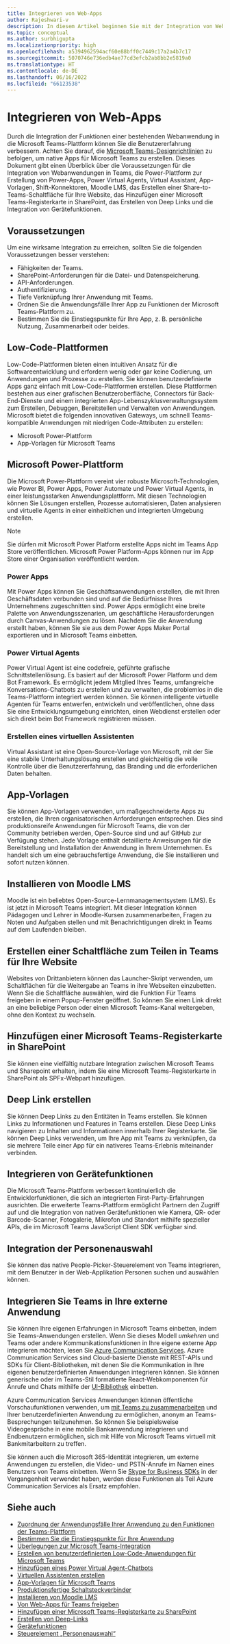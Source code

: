 ```yaml
---
title: Integrieren von Web-Apps
author: Rajeshwari-v
description: In diesem Artikel beginnen Sie mit der Integration von Webanwendungen und Gerätefunktionen in die Microsoft Teams-App. Power-Plattform zum Erstellen von Power-Apps, Power Virtual Agents, Virtual Assistant, App-Vorlagen, Shift-Konnektoren, Moodle LMS.
ms.topic: conceptual
ms.author: surbhigupta
ms.localizationpriority: high
ms.openlocfilehash: a5394962594acf60e88bff0c7449c17a2a4b7c17
ms.sourcegitcommit: 5070746e736edb4ae77cd3efcb2ab8bb2e5819a0
ms.translationtype: HT
ms.contentlocale: de-DE
ms.lasthandoff: 06/16/2022
ms.locfileid: "66123538"
---
```

# <a name="integrate-web-apps"></a>Integrieren von Web-Apps

Durch die Integration der Funktionen einer bestehenden Webanwendung in die Microsoft Teams-Plattform können Sie die Benutzererfahrung verbessern. Achten Sie darauf, die [Microsoft Teams-Designrichtlinien](~/concepts/design/understand-use-cases.md) zu befolgen, um native Apps für Microsoft Teams zu erstellen.
Dieses Dokument gibt einen Überblick über die Voraussetzungen für die Integration von Webanwendungen in Teams, die Power-Plattform zur Erstellung von Power-Apps, Power Virtual Agents, Virtual Assistant, App-Vorlagen, Shift-Konnektoren, Moodle LMS, das Erstellen einer Share-to-Teams-Schaltfläche für Ihre Website, das Hinzufügen einer Microsoft Teams-Registerkarte in SharePoint, das Erstellen von Deep Links und die Integration von Gerätefunktionen.

## <a name="prerequisites"></a>Voraussetzungen

Um eine wirksame Integration zu erreichen, sollten Sie die folgenden Voraussetzungen besser verstehen:

* Fähigkeiten der Teams.
* SharePoint-Anforderungen für die Datei- und Datenspeicherung.
* API-Anforderungen.
* Authentifizierung.
* Tiefe Verknüpfung Ihrer Anwendung mit Teams.
* Ordnen Sie die Anwendungsfälle Ihrer App zu Funktionen der Microsoft Teams-Plattform zu.
* Bestimmen Sie die Einstiegspunkte für Ihre App, z. B. persönliche Nutzung, Zusammenarbeit oder beides.

## <a name="low-code-platforms"></a>Low-Code-Plattformen

Low-Code-Plattformen bieten einen intuitiven Ansatz für die Softwareentwicklung und erfordern wenig oder gar keine Codierung, um Anwendungen und Prozesse zu erstellen. Sie können benutzerdefinierte Apps ganz einfach mit Low-Code-Plattformen erstellen. Diese Plattformen bestehen aus einer grafischen Benutzeroberfläche, Connectors für Back-End-Dienste und einem integrierten App-Lebenszyklusverwaltungssystem zum Erstellen, Debuggen, Bereitstellen und Verwalten von Anwendungen. Microsoft bietet die folgenden innovativen Gateways, um schnell Teams-kompatible Anwendungen mit niedrigen Code-Attributen zu erstellen:

* Microsoft Power-Plattform
* App-Vorlagen für Microsoft Teams

## <a name="microsoft-power-platform"></a>Microsoft Power-Plattform

Die Microsoft Power-Plattform vereint vier robuste Microsoft-Technologien, wie Power BI, Power Apps, Power Automate und Power Virtual Agents, in einer leistungsstarken Anwendungsplattform. Mit diesen Technologien können Sie Lösungen erstellen, Prozesse automatisieren, Daten analysieren und virtuelle Agents in einer einheitlichen und integrierten Umgebung erstellen.

>[!NOTE]
>Sie dürfen mit Microsoft Power Platform erstellte Apps nicht im Teams App Store veröffentlichen. Microsoft Power Platform-Apps können nur im App Store einer Organisation veröffentlicht werden.

### <a name="power-apps"></a>Power Apps

Mit Power Apps können Sie Geschäftsanwendungen erstellen, die mit Ihren Geschäftsdaten verbunden sind und auf die Bedürfnisse Ihres Unternehmens zugeschnitten sind. Power Apps ermöglicht eine breite Palette von Anwendungsszenarien, um geschäftliche Herausforderungen durch Canvas-Anwendungen zu lösen. Nachdem Sie die Anwendung erstellt haben, können Sie sie aus dem Power Apps Maker Portal exportieren und in Microsoft Teams einbetten.

### <a name="power-virtual-agents"></a>Power Virtual Agents

Power Virtual Agent ist eine codefreie, geführte grafische Schnittstellenlösung. Es basiert auf der Microsoft Power Platform und dem Bot Framework. Es ermöglicht jedem Mitglied Ihres Teams, umfangreiche Konversations-Chatbots zu erstellen und zu verwalten, die problemlos in die Teams-Plattform integriert werden können. Sie können intelligente virtuelle Agenten für Teams entwerfen, entwickeln und veröffentlichen, ohne dass Sie eine Entwicklungsumgebung einrichten, einen Webdienst erstellen oder sich direkt beim Bot Framework registrieren müssen.

### <a name="create-virtual-assistant"></a>Erstellen eines virtuellen Assistenten

Virtual Assistant ist eine Open-Source-Vorlage von Microsoft, mit der Sie eine stabile Unterhaltungslösung erstellen und gleichzeitig die volle Kontrolle über die Benutzererfahrung, das Branding und die erforderlichen Daten behalten.

## <a name="app-templates"></a>App-Vorlagen

Sie können App-Vorlagen verwenden, um maßgeschneiderte Apps zu erstellen, die Ihren organisatorischen Anforderungen entsprechen. Dies sind produktionsreife Anwendungen für Microsoft Teams, die von der Community betrieben werden, Open-Source sind und auf GitHub zur Verfügung stehen. Jede Vorlage enthält detaillierte Anweisungen für die Bereitstellung und Installation der Anwendung in Ihrem Unternehmen. Es handelt sich um eine gebrauchsfertige Anwendung, die Sie installieren und sofort nutzen können.

## <a name="install-moodle-lms"></a>Installieren von Moodle LMS

Moodle ist ein beliebtes Open-Source-Lernmanagementsystem (LMS). Es ist jetzt in Microsoft Teams integriert. Mit dieser Integration können Pädagogen und Lehrer in Moodle-Kursen zusammenarbeiten, Fragen zu Noten und Aufgaben stellen und mit Benachrichtigungen direkt in Teams auf dem Laufenden bleiben.

## <a name="create-a-share-to-teams-button-for-your-website"></a>Erstellen einer Schaltfläche zum Teilen in Teams für Ihre Website

Websites von Drittanbietern können das Launcher-Skript verwenden, um Schaltflächen für die Weitergabe an Teams in ihre Webseiten einzubetten. Wenn Sie die Schaltfläche auswählen, wird die Funktion Für Teams freigeben in einem Popup-Fenster geöffnet. So können Sie einen Link direkt an eine beliebige Person oder einen Microsoft Teams-Kanal weitergeben, ohne den Kontext zu wechseln.

## <a name="add-a-microsoft-teams-tab-in-sharepoint"></a>Hinzufügen einer Microsoft Teams-Registerkarte in SharePoint

Sie können eine vielfältig nutzbare Integration zwischen Microsoft Teams und Sharepoint erhalten, indem Sie eine Microsoft Teams-Registerkarte in SharePoint als SPFx-Webpart hinzufügen.

## <a name="create-deep-link"></a>Deep Link erstellen

Sie können Deep Links zu den Entitäten in Teams erstellen. Sie können Links zu Informationen und Features in Teams erstellen. Diese Deep Links navigieren zu Inhalten und Informationen innerhalb Ihrer Registerkarte. Sie können Deep Links verwenden, um Ihre App mit Teams zu verknüpfen, da sie mehrere Teile einer App für ein nativeres Teams-Erlebnis miteinander verbinden.

## <a name="integrate-device-capabilities"></a>Integrieren von Gerätefunktionen

Die Microsoft Teams-Plattform verbessert kontinuierlich die Entwicklerfunktionen, die sich an integrierten First-Party-Erfahrungen ausrichten. Die erweiterte Teams-Plattform ermöglicht Partnern den Zugriff auf und die Integration von nativen Gerätefunktionen wie Kamera, QR- oder Barcode-Scanner, Fotogalerie, Mikrofon und Standort mithilfe spezieller APIs, die im Microsoft Teams JavaScript Client SDK verfügbar sind.

## <a name="integrate-people-picker"></a>Integration der Personenauswahl

Sie können das native People-Picker-Steuerelement von Teams integrieren, mit dem Benutzer in der Web-Applikation Personen suchen und auswählen können.

## <a name="integrate-teams-in-your-external-app"></a>Integrieren Sie Teams in Ihre externe Anwendung

Sie können Ihre eigenen Erfahrungen in Microsoft Teams einbetten, indem Sie Teams-Anwendungen erstellen. Wenn Sie dieses Modell *umkehren* und Teams oder andere Kommunikationsfunktionen in Ihre eigene externe App integrieren möchten, lesen Sie [Azure Communication Services](/azure/communication-services/overview). Azure Communication Services sind Cloud-basierte Dienste mit REST-APIs und SDKs für Client-Bibliotheken, mit denen Sie die Kommunikation in Ihre eigenen benutzerdefinierten Anwendungen integrieren können. Sie können generische oder im Teams-Stil formatierte React-Webkomponenten für Anrufe und Chats mithilfe der [UI-Bibliothek](https://azure.github.io/communication-ui-library/) einbetten.

Azure Communication Services Anwendungen können öffentliche Vorschaufunktionen verwenden, um [mit Teams zu zusammenarbeiten](/azure/communication-services/concepts/teams-interop) und Ihrer benutzerdefinierten Anwendung zu ermöglichen, anonym an Teams-Besprechungen teilzunehmen. So können Sie beispielsweise Videogespräche in eine mobile Bankanwendung integrieren und Endbenutzern ermöglichen, sich mit Hilfe von Microsoft Teams virtuell mit Bankmitarbeitern zu treffen.

Sie können auch die Microsoft 365-Identität integrieren, um externe Anwendungen zu erstellen, die Video- und PSTN-Anrufe im Namen eines Benutzers von Teams einbetten. Wenn Sie [Skype for Business SDKs](/skype-sdk/appsdk/skypeappsdk) in der Vergangenheit verwendet haben, werden diese Funktionen als Teil Azure Communication Services als Ersatz empfohlen.

## <a name="see-also"></a>Siehe auch

* [Zuordnung der Anwendungsfälle Ihrer Anwendung zu den Funktionen der Teams-Plattform](~/concepts/design/map-use-cases.md)
* [Bestimmen Sie die Einstiegspunkte für Ihre Anwendung](~/concepts/extensibility-points.md)
* [Überlegungen zur Microsoft Teams-Integration](~/samples/integrating-web-apps.md)
* [Erstellen von benutzerdefinierten Low-Code-Anwendungen für Microsoft Teams](~/samples/teams-low-code-solutions.md)
* [Hinzufügen eines Power Virtual Agent-Chatbots](~/bots/how-to/add-power-virtual-agents-bot-to-teams.md)
* [Virtuellen Assistenten erstellen](~/samples/virtual-assistant.md)
* [App-Vorlagen für Microsoft Teams](~/samples/app-templates.md)
* [Produktionsfertige Schaltsteckverbinder](~/samples/shifts-wfm-connectors.md)
* [Installieren von Moodle LMS](~/resources/moodleinstructions.md)
* [Von Web-Apps für Teams freigeben](~/concepts/build-and-test/share-to-teams-from-web-apps.md)
* [Hinzufügen einer Microsoft Teams-Registerkarte zu SharePoint](~/tabs/how-to/tabs-in-sharepoint.md)
* [Erstellen von Deep-Links](~/concepts/build-and-test/deep-links.md)
* [Gerätefunktionen](~/concepts/device-capabilities/device-capabilities-overview.md)
* [Steuerelement „Personenauswahl“](~/concepts/device-capabilities/people-picker-capability.md)
